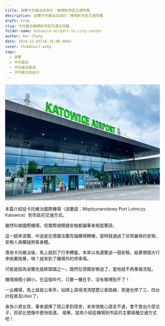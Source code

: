 ```yaml
---
title: 波蘭卡托維治自由行｜機場到市區交通攻略
description: 波蘭卡托維治自由行｜機場到市區交通攻略
draft: true
slug: 卡托維治機場到市區交通全攻略
folder-name: katowice-airport-to-city-center
author: Mar Chang
date: 2024-12-03T16:34:00.000Z
cover: thumbnail.webp
tags:
  - 波蘭
  - 卡托維治
  - 卡托維治旅遊
  - 卡托維治自由行
---
```

![](1.png)

本篇介紹從卡托維治國際機場（波蘭語：Międzynarodowy Port Lotniczy Katowice）到市區的交通方式。

雖然叫做國際機場，但實際規模跟安檢都讓筆者相當驚訝。

這一趟來波蘭，中途是在德國法蘭克福機場轉機，當時就通過了非常嚴格的安檢，安檢人員觸碰旅客身體。

落地卡托維治後，馬上就到了行李轉盤，本來以為還要過一個安檢，結果領個大行李拖著拖著，咦？就來到了機場外的停車場。

可能是因為波蘭也是歐盟國之一，既然在德國安檢過了，當地就不再重複流程。

機場規模小歸小，在這個年代，只要一機在手，沒有哪裡到不了！

一出機場，馬上就是公車亭，站牌上寫得清清楚楚公車路線，旁邊也停了三、四台計程車及Uber了。

身為小資女孩，筆者選擇了搭公車到宿舍，本來很擔心語言不通，會不會出什麼岔子，但卻比想像中更快抵達。
接著，就來介紹從機場到市區的主要兩種交通方式吧！
